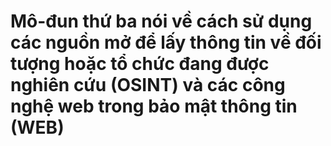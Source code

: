 # Mô-đun thứ ba nói về cách sử dụng các nguồn mở để lấy thông tin về đối tượng hoặc tổ chức đang được nghiên cứu (OSINT) và các công nghệ web trong bảo mật thông tin (WEB)
